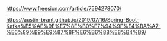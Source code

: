 https://www.freesion.com/article/7594278070/

https://austin-brant.github.io/2019/07/16/Spring-Boot-Kafka%E5%AE%9E%E7%8E%B0%E7%94%9F%E4%BA%A7-%E6%89%B9%E9%87%8F%E6%B6%88%E8%B4%B9/